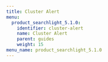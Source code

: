 ```yaml
---
title: Cluster Alert
menu:
  product_searchlight_5.1.0:
    identifier: cluster-alert
    name: Cluster Alert
    parent: guides
    weight: 15
menu_name: product_searchlight_5.1.0 
---
```

